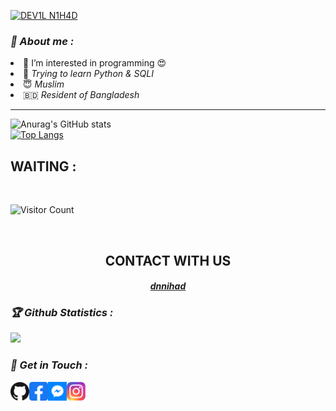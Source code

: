 [![DEV1L N1H4D](https://readme-typing-svg.herokuapp.com?color=%2300FF00&size=30&lines=HEY!+I'M+DN+NIHAD)](https://github.com/dnnihad)
<h3><b><i>🤠 About me :</i></b></h3>
<li> 👀 I’m interested in programming 😍</i></li>
<li> 🐍 <i>Trying to learn Python & SQLI</i></li>
<li> 😇 <i>Muslim</i></li>
<li> 🇧🇩 <i>Resident of Bangladesh</i></li>



******************************************

![Anurag's GitHub stats](https://github-readme-stats.vercel.app/api?username=dnnihad&show_icons=true&theme=radical)
<br>
[![Top Langs](https://github-readme-stats.vercel.app/api/top-langs/?username=dnnihad&layout=compact)](https://github.com/dnnihad)
<br>
## WAITING :

<br>

![Visitor Count](https://profile-counter.glitch.me/dnnihad/count.svg)


<br>
<div align="center">
<h2>CONTACT WITH US</h2>

<h4><i><b><a href ="https://www.facebook.com/DNNIHAD/">dnnihad</a></b></i></h4>
</div>

<h3><b><i>🏆 Github Statistics :</i></b></h3>
<a href="https://github.com/dnnihad"><img width=550 src="https://github-profile-trophy.vercel.app/?username=dnnihad&theme=dracula&no-frame=true&title=Followers,Stars,Commit,Repository,Issues"/></a>

<h3><b><i>📡 Get in Touch :</i></b></h3>
<a href="https://github.com/dnnihad"><img align="left" title="Github" alt="Github" width="30px" src="Dn/github.png" /></a>
<a href="https://fb.com/DNNIHAD"><img align="left" title="Facebook" alt="Facebook" width="30px" src="Dn/facebook.png" /></a>
<a href="https://m.me/DNNIHAD"><img align="left" title="Messenger" alt="Messenger" width="30px" src="Dn/messenger.png" /></a>
<a href="https://www.instagram.com/DNNIHAD"><img align="left" title="Instagram" alt="Instagram" width="30px" src="Dn/instagram.png" /></a>
